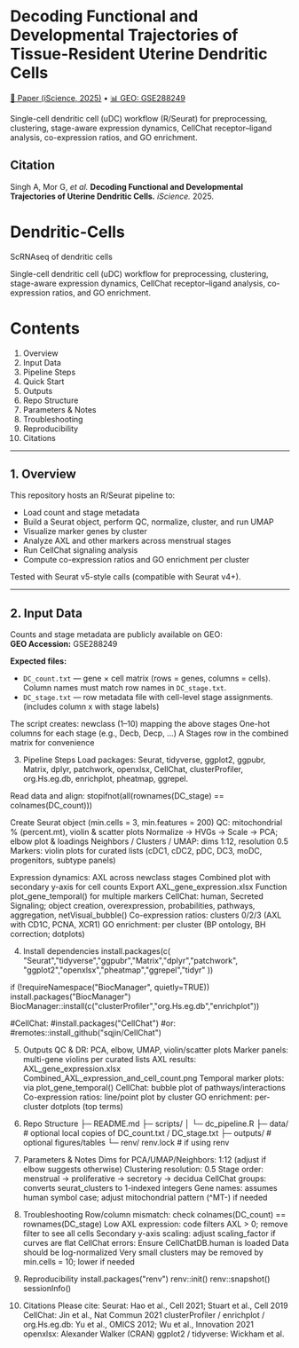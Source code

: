 # Decoding Functional and Developmental Trajectories of Tissue-Resident Uterine Dendritic Cells 

[📄 Paper (iScience, 2025)](https://www.cell.com/iscience/fulltext/S2589-0042(25)01612-8) •
[📊 GEO: GSE288249](https://www.ncbi.nlm.nih.gov/geo/query/acc.cgi?acc=GSE288249)

Single-cell dendritic cell (uDC) workflow (R/Seurat) for preprocessing, clustering, stage-aware expression dynamics, CellChat receptor–ligand analysis, co-expression ratios, and GO enrichment.

## Citation
Singh A, Mor G, *et al.* **Decoding Functional and Developmental Trajectories of Uterine Dendritic Cells.** *iScience.* 2025. 

# Dendritic-Cells
ScRNAseq of dendritic cells

Single-cell dendritic cell (uDC) workflow for preprocessing, clustering, stage-aware expression dynamics, CellChat receptor–ligand analysis, co-expression ratios, and GO enrichment.

# Contents  
1. Overview  
2. Input Data  
3. Pipeline Steps  
4. Quick Start  
5. Outputs  
6. Repo Structure  
7. Parameters & Notes  
8. Troubleshooting  
9. Reproducibility  
10. Citations  

---

## 1. Overview  
This repository hosts an R/Seurat pipeline to:  
- Load count and stage metadata  
- Build a Seurat object, perform QC, normalize, cluster, and run UMAP  
- Visualize marker genes by cluster  
- Analyze AXL and other markers across menstrual stages  
- Run CellChat signaling analysis  
- Compute co-expression ratios and GO enrichment per cluster  

Tested with Seurat v5-style calls (compatible with Seurat v4+).  

---

## 2. Input Data  
Counts and stage metadata are publicly available on GEO:  
**GEO Accession:** GSE288249  

**Expected files:**  
- `DC_count.txt` — gene × cell matrix (rows = genes, columns = cells). Column names must match row names in `DC_stage.txt`.  
- `DC_stage.txt` — row metadata file with cell-level stage assignments. (includes column x with stage labels)  

The script creates:
newclass (1–10) mapping the above stages
One-hot columns for each stage (e.g., Decb, Decp, …)
A Stages row in the combined matrix for convenience

3. Pipeline Steps
Load packages: Seurat, tidyverse, ggplot2, ggpubr, Matrix, dplyr, patchwork, openxlsx, CellChat, clusterProfiler, org.Hs.eg.db, enrichplot, pheatmap, ggrepel.

Read data and align:
stopifnot(all(rownames(DC_stage) == colnames(DC_count)))

Create Seurat object (min.cells = 3, min.features = 200)
QC: mitochondrial % (percent.mt), violin & scatter plots
Normalize → HVGs → Scale → PCA; elbow plot & loadings
Neighbors / Clusters / UMAP: dims 1:12, resolution 0.5
Markers: violin plots for curated lists (cDC1, cDC2, pDC, DC3, moDC, progenitors, subtype panels)

Expression dynamics:
AXL across newclass stages
Combined plot with secondary y-axis for cell counts
Export AXL_gene_expression.xlsx
Function plot_gene_temporal() for multiple markers
CellChat: human, Secreted Signaling; object creation, overexpression, probabilities, pathways, aggregation, netVisual_bubble()
Co-expression ratios: clusters 0/2/3 (AXL with CD1C, PCNA, XCR1)
GO enrichment: per cluster (BP ontology, BH correction; dotplots)

4. Install dependencies
install.packages(c(
  "Seurat","tidyverse","ggpubr","Matrix","dplyr","patchwork",
  "ggplot2","openxlsx","pheatmap","ggrepel","tidyr"
))

if (!requireNamespace("BiocManager", quietly=TRUE)) install.packages("BiocManager")
BiocManager::install(c("clusterProfiler","org.Hs.eg.db","enrichplot"))

#CellChat:
#install.packages("CellChat")
#or:
#remotes::install_github("sqjin/CellChat")

5. Outputs
QC & DR: PCA, elbow, UMAP, violin/scatter plots
Marker panels: multi-gene violins per curated lists
AXL results:
AXL_gene_expression.xlsx
Combined_AXL_expression_and_cell_count.png
Temporal marker plots: via plot_gene_temporal()
CellChat: bubble plot of pathways/interactions
Co-expression ratios: line/point plot by cluster
GO enrichment: per-cluster dotplots (top terms)

6. Repo Structure
├─ README.md
├─ scripts/
│  └─ dc_pipeline.R
├─ data/                    # optional local copies of DC_count.txt / DC_stage.txt
├─ outputs/                 # optional figures/tables
└─ renv/ renv.lock          # if using renv

7. Parameters & Notes
Dims for PCA/UMAP/Neighbors: 1:12 (adjust if elbow suggests otherwise)
Clustering resolution: 0.5
Stage order: menstrual → proliferative → secretory → decidua
CellChat groups: converts seurat_clusters to 1-indexed integers
Gene names: assumes human symbol case; adjust mitochondrial pattern (^MT-) if needed

8. Troubleshooting
Row/column mismatch: check colnames(DC_count) == rownames(DC_stage)
Low AXL expression: code filters AXL > 0; remove filter to see all cells
Secondary y-axis scaling: adjust scaling_factor if curves are flat
CellChat errors:
Ensure CellChatDB.human is loaded
Data should be log-normalized
Very small clusters may be removed by min.cells = 10; lower if needed

9. Reproducibility
install.packages("renv")
renv::init()
renv::snapshot()
sessionInfo()

10. Citations
Please cite:
Seurat: Hao et al., Cell 2021; Stuart et al., Cell 2019
CellChat: Jin et al., Nat Commun 2021
clusterProfiler / enrichplot / org.Hs.eg.db: Yu et al., OMICS 2012; Wu et al., Innovation 2021
openxlsx: Alexander Walker (CRAN)
ggplot2 / tidyverse: Wickham et al.

